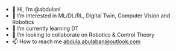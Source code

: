 - 👋 Hi, I’m @abdulanl
- 👀 I’m interested in ML/DL/RL, Digital Twin, Computer Vision and Robotics
- 🌱 I’m currently learning DT
- 💞️ I’m looking to collaborate on Robotics & Control Theory
- 📫 How to reach me abdula.abulaban@outlook.com

<!---
abdulanl/abdulanl is a ✨ special ✨ repository because its `README.md` (this file) appears on your GitHub profile.
You can click the Preview link to take a look at your changes.
--->
